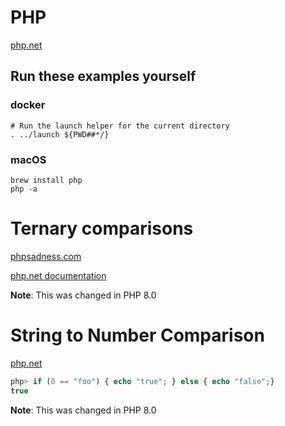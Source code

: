 # PHP

[php.net](https://php.net/)

## Run these examples yourself

### docker

```
# Run the launch helper for the current directory
. ../launch ${PWD##*/}
```

### macOS

```
brew install php
php -a
```

# Ternary comparisons


[phpsadness.com](http://phpsadness.com/sad/30)

[php.net documentation](http://php.net/manual/en/language.operators.comparison.php#language.operators.comparison.ternary)

**Note**: This was changed in PHP 8.0

# String to Number Comparison

[php.net](https://www.php.net/manual/en/migration80.incompatible.php#migration80.incompatible.core.string-number-comparision)

```php
php> if (0 == "foo") { echo "true"; } else { echo "false";}
true
```
**Note**: This was changed in PHP 8.0
